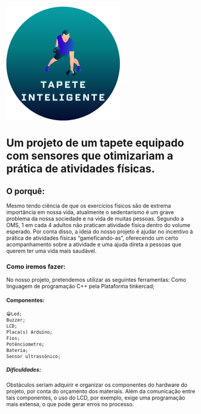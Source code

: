 ![Logotipo](./img/2.png)

# Um projeto de um tapete equipado com sensores que otimizariam a prática de atividades físicas.

## O porquê:
Mesmo tendo ciência de que os exercícios físicos são de extrema importância em nossa vida, atualmente o sedentarismo é um grave problema da nossa sociedade e na vida de muitas pessoas. Segundo a OMS, 1 em cada 4 adultos não praticam atividade física dentro do volume esperado. Por conta disso, a ideia do nosso projeto é ajudar no incentivo à prática de atividades físicas “gameficando-as”, oferecendo um certo acompanhamento sobre a atividade e uma ajuda direta a pessoas que querem ter uma vida mais saudável.


### Como iremos fazer:

No nosso projeto, pretendemos utilizar as seguintes ferramentas: 
Como linguagem de programação C++ pela Plataforma tinkercad; 

#### Componentes: 
```
😁Led; 
Buzzer; 
LCD; 
Placa(s) Arduíno; 
Fios; 
Potênciometro; 
Bateria; 
Sensor ultrassônico; 
```

##### Dificuldades:
Obstáculos seriam adquirir e organizar os componentes do hardware do projeto, por conta do orçamento dos materiais. 
Além da comunicação entre tais componentes, o uso do LCD, por exemplo, exige uma programação mais extensa, o que pode gerar erros no processo.
